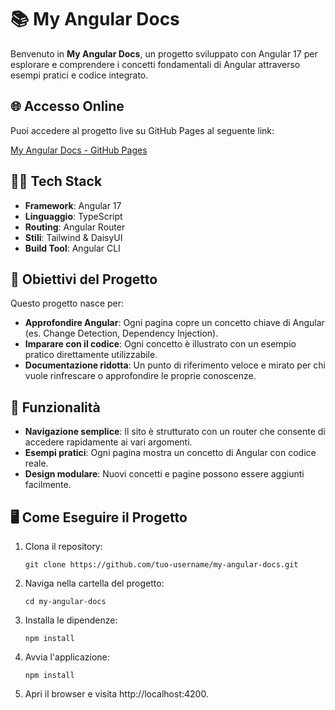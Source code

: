 # 📚 My Angular Docs

Benvenuto in **My Angular Docs**, un progetto sviluppato con Angular 17 per esplorare e comprendere i concetti fondamentali di Angular attraverso esempi pratici e codice integrato.

## 🌐 Accesso Online
Puoi accedere al progetto live su GitHub Pages al seguente link:

[My Angular Docs - GitHub Pages](https://giaspa.github.io/my-angular-docs)

## 🧑‍💻 Tech Stack

- **Framework**: Angular 17  
- **Linguaggio**: TypeScript  
- **Routing**: Angular Router  
- **Stili**: Tailwind & DaisyUI  
- **Build Tool**: Angular CLI  

## 🎯 Obiettivi del Progetto

Questo progetto nasce per:

- **Approfondire Angular**: Ogni pagina copre un concetto chiave di Angular (es. Change Detection, Dependency Injection).  
- **Imparare con il codice**: Ogni concetto è illustrato con un esempio pratico direttamente utilizzabile.  
- **Documentazione ridotta**: Un punto di riferimento veloce e mirato per chi vuole rinfrescare o approfondire le proprie conoscenze.  

## 🚀 Funzionalità

- **Navigazione semplice**: Il sito è strutturato con un router che consente di accedere rapidamente ai vari argomenti.  
- **Esempi pratici**: Ogni pagina mostra un concetto di Angular con codice reale.  
- **Design modulare**: Nuovi concetti e pagine possono essere aggiunti facilmente.  

## 🖥️ Come Eseguire il Progetto

1. Clona il repository:

   ``` git clone https://github.com/tuo-username/my-angular-docs.git ```

2. Naviga nella cartella del progetto:

   ``` cd my-angular-docs ```

3. Installa le dipendenze:

   ``` npm install ```

4. Avvia l'applicazione:

   ``` npm install ```

5. Apri il browser e visita http://localhost:4200.
